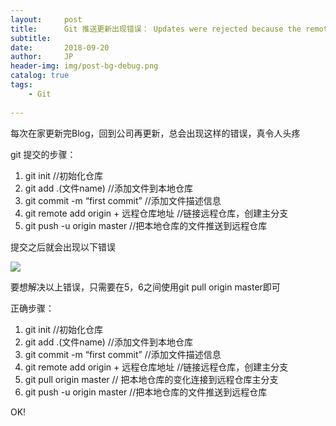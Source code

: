 ```yaml
---
layout:     post
title:      Git 推送更新出现错误： Updates were rejected because the remote contains work that you do
subtitle:   
date:       2018-09-20
author:     JP
header-img: img/post-bg-debug.png
catalog: true
tags:
    - Git    
    
---
```


每次在家更新完Blog，回到公司再更新，总会出现这样的错误，真令人头疼

git 提交的步骤： <br>

1. git init //初始化仓库
2. git add .(文件name) //添加文件到本地仓库
3. git commit -m “first commit” //添加文件描述信息
4. git remote add origin + 远程仓库地址 //链接远程仓库，创建主分支
5. git push -u origin master //把本地仓库的文件推送到远程仓库


提交之后就会出现以下错误 

![](http://peng-image.oss-cn-beijing.aliyuncs.com/18-9-20/78803209.jpg)

要想解决以上错误，只需要在5，6之间使用git pull origin master即可

正确步骤： 

1. git init //初始化仓库
2. git add .(文件name) //添加文件到本地仓库
3. git commit -m “first commit” //添加文件描述信息
4. git remote add origin + 远程仓库地址 //链接远程仓库，创建主分支
5. git pull origin master // 把本地仓库的变化连接到远程仓库主分支
6. git push -u origin master //把本地仓库的文件推送到远程仓库


OK!


